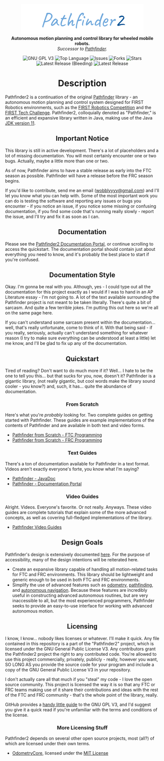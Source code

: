 <p align="center">
<img src="media/pathfinder2-logo.png" alt="Pathfinder2">
<br>
<b>Autonomous motion planning and control library for wheeled mobile robots.</b>
<br>
<i>Successor to <a href="https://github.com/Wobblyyyy/Pathfinder">Pathfinder</a>.</i>
</p>

<div align="center">
<img alt="GNU GPL V3" src="https://img.shields.io/github/license/Wobblyyyy/Pathfinder2">
<img alt="Top Language" src="https://img.shields.io/github/languages/top/wobblyyyy/Pathfinder2">
<img alt="Issues" src="https://img.shields.io/github/issues/Wobblyyyy/Pathfinder2">
<img alt="Forks" src="https://img.shields.io/github/forks/Wobblyyyy/Pathfinder2">
<img alt="Stars" src="https://img.shields.io/github/stars/Wobblyyyy/Pathfinder2">
<img alt="Latest Release (Bleeding)" src="https://img.shields.io/github/v/release/wobblyyyy/Pathfinder2?include_prereleases">
<img alt="Latest Release" src="https://img.shields.io/github/v/release/wobblyyyy/Pathfinder2">
</div>

<h1 align="center">Description</h1>

Pathfinder2 is a continuation of the original [Pathfinder](https://github.com/Wobblyyyy/Pathfinder)
library - an autonomous motion planning and control system designed for FIRST Robotics environments, such as
the [FIRST Robotics Competition](https://www.firstinspires.org/robotics/frc) and the
[FIRST Tech Challenge](https://www.firstinspires.org/robotics/ftc). Pathfinder2, colloquially denoted as "Pathfinder,"
is an efficient and expansive library written in Java, making use of the Java
[JDK version 11](https://www.oracle.com/java/technologies/javase-jdk11-downloads.html).

<h2 align="center">Important Notice</h2>

This library is still in active development. There's a lot of placeholders and a lot of missing documentation.
You will most certainly encounter one or two bugs. Actually, maybe a little more than one or two. 

As of now, Pathfinder aims to have a stable release as early into the FTC season as possible. Pathfinder will
have a release before the FRC season begins. 

If you'd like to contribute, send me an email ([wobblyyyy@gmail.com](mailto:wobblyyyy@gmail.com)) and I'll
let you know what you can help with. Some of the most important work you can do is testing the software and
reporting any issues or bugs you encounter - if you notice an issue, if you notice some missing or confusing 
documentation, if you find some code that's running really slowly - report the issue, and I'll try and fix
it as soon as I can.

<h2 align="Center">Documentation</h2>

Please see the [Pathfinder2 Documentation Portal](https://google.com), or continue scrolling to access the quickstart.
The documentation portal should contain just about everything you need to know, and it's probably the best place to
start if you're confused.

<h2 align="center">Documentation Style</h2>

Okay. I'm gonna be real with you. Although, yes - I could type out all the documentation for this project exactly as I
would if I was to hand in an AP Literature essay - I'm not going to. A lot of the text available surrounding the
Pathfinder project is not meant to be taken literally. There's quite a bit of sarcasm. And quite a few terrible jokes.
I'm putting this out here so we're all on the same page here.

If you can't understand some sarcasm present within the documentation... well, that's really unfortunate, come to think
of it. With that being said - if you really, seriously, actually can't understand something for whatever reason
(I try to make sure everything can be understood at least a little) let me know, and I'll be glad to fix up any of the
documentation.

<h2 align="center">Quickstart</h2>

Tired of reading? Don't want to do much more if it? Well... I hate to be the one to tell you this... but that sucks for
you, now, doesn't it? Pathfinder is a gigantic library, (not really gigantic, but cool words make the library sound
cooler - you know?) and, such, it has... quite the abundance of documentation.

<h3 align="center">From Scratch</h3>

Here's what you're *probably* looking for. Two complete guides on getting started with Pathfinder. These guides are
example implementations of the contents of Pathfinder and are available in both text and video forms.

- [Pathfinder from Scratch - FTC Programming](https://google.com)
- [Pathfinder from Scratch - FRC Programming](https://google.com)

<h3 align="center">Text Guides</h3>

There's a ton of documentation available for Pathfinder in a text format. Videos aren't exactly everyone's forte, you
know what I'm saying?

- [Pathfinder - JavaDoc](https://google.com)
- [Pathfinder - Documentation Portal](https://google.com)

<h3 align="center">Video Guides</h3>

Alright. Videos. Everyone's favorite. Or not really. Anyways. These video guides are complete tutorials that explain
some of the more advanced concepts, as well as covering full-fledged implementations of the library.

- [Pathfinder Video Guides](https://google.com)

<h2 align="center">Design Goals</h2>

Pathfinder's design is extensively
documented [here](https://google.com). For
the purpose of accessibility, many of the design intentions will be reiterated here.

- Create an expansive library capable of handling all motion-related tasks for FTC and FRC environments. This library
  should be lightweight and generic enough to be used in both FTC and FRC environments.
- Simplify the use of advanced features such as [odometry](https://en.wikipedia.org/wiki/Odometry),
  [pathfinding](https://en.wikipedia.org/wiki/Pathfinding),
  and [autonomous navigation](https://inertialsense.com/autonomous-navigation-autonomous-robotics-101/). Because these
  features are incredibly useful in constructing advanced autonomous routines, but are very inaccessible to all, but the
  most experienced programmers, Pathfinder seeks to provide an easy-to-use interface for working with advanced
  autonomous motion.

<h2 align="center">Licensing</h2>

I know, I know... nobody likes licenses or whatever. I'll make it quick. Any file contained in this repository is
a part of the "Pathfinder2" project, which is licensed under the GNU General Public License V3. Any contributors 
grant the Pathfinder2 project the right to any contributed code. You're allowed to use this project commercially,
privately, publicly - really, however you want, SO LONG AS you provide the source code for your program and include
a copy of the GNU General Public License V3 in your repository. 

I don't actually care all that much if you "steal" my code - I love the open source community. This project is
licensed the way it is so that any FTC or FRC teams making use of it share their contributions and ideas with the
rest of the FTC and FRC community - that's the whole point of the library, really. 

GitHub provides a [handy little guide](https://github.com/Wobblyyyy/Pathfinder2/blob/master/license.md) to the GNU
GPL V3, and I'd suggest you give it a quick read if you're unfamiliar with the terms and conditions of the license.

<h3 align="center">More Licensing Stuff</h3>

Pathfinder2 depends on several other open source projects, most (all?) of which are licensed under their own terms.
- [OdometryCore](https://github.com/tmthecoder/OdometryCore), licensed under the [MIT License](https://opensource.org/licenses/MIT)
